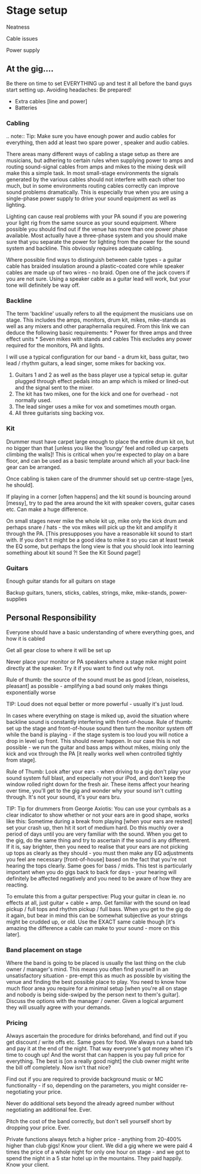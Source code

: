 # Stage setup

Neatness

Cable issues

Power supply

## At the gig.…

Be there on time to set EVERYTHING up and test it all before the band guys start setting up.
Avoiding headaches: Be prepared!
- Extra cables [line and power]
- Batteries

### Cabling

.. note:: Tip: Make sure you have enough power and audio cables for everything, then add at least two spare power , speaker and audio cables.

There areas many different ways of cabling a stage setup as there are musicians, but adhering to certain rules when supplying power to amps and routing sound-signal cables from amps and mikes to the mixing desk will make this a simple task.
In most small-stage environments the signals generated by the various cables should not interfere with each other too much, but in some environments routing cables correctly can improve sound problems dramatically. This is especially true when you are using a single-phase power supply to drive your sound equipment as well as lighting.

Lighting can cause real problems with your PA sound if you are powering your light rig from the same source as your sound equipment. Where possible you should find out if the venue has more than one power phase available. Most actually have a three-phase system and you should make sure that you separate the power for lighting from the power for the sound system and backline. This obviously requires adequate cabling.

Where possible find ways to distinguish between cable types - a guitar cable has braided insulation around a plastic-coated core while speaker cables are made up of two wires - no braid. Open one of the jack covers if you are not sure. Using a speaker cable as a guitar lead will work, but your tone will definitely be way off.

### Backline

The term 'backline' usually refers to all the equipment the musicians use on stage. This includes the amps, monitors, drum kit, mikes, mike-stands as well as any mixers and other paraphernalia required.
From this link we can deduce the following basic requirements:
    * Power for three amps and three effect units
    * Seven mikes with stands and cables
This excludes any power required for the monitors, PA and lights.

I will use a typical configuration for our band - a drum kit, bass guitar, two lead / rhythm guitars, a lead singer, some mikes for backing vox.
1.   Guitars 1 and 2 as well as the bass player use a typical setup ie. guitar plugged through effect pedals into an amp which is miked or lined-out and the signal sent to the mixer.
2.   The kit has two mikes, one for the kick and one for overhead - not normally used.
3.   The lead singer uses a mike for vox and sometimes mouth organ.
4.   All three guitarists sing backing vox.

### Kit

Drummer must have carpet large enough to place the entire drum kit on, but no bigger than that [unless you like the 'loungy' feel and rolled up carpets climbing the walls]! This is critical when you're expected to play on a bare floor, and can be used as a basic template around which all your back-line gear can be arranged.

Once cabling is taken care of the drummer should set up centre-stage [yes, he should].  

If playing in a corner [often happens] and the kit sound is bouncing around [messy], try to pad the area around the kit with speaker covers, guitar cases etc. Can make a huge difference.

On small stages never mike the whole kit up, mike only the kick drum and perhaps snare / hats - the vox mikes will pick up the kit and amplify it through the PA. [This presupposes you have a reasonable kit sound to start with. If you don't it might be a good idea to mike it so you can at least tweak the EQ some, but perhaps the long view is that you should look into learning something about kit sound ?! See the Kit Sound page!]

### Guitars

Enough guitar stands for all guitars on stage  

Backup guitars, tuners, sticks, cables, strings, mike, mike-stands, power-supplies  

## Personal Responsibility

Everyone should have a basic understanding of where everything goes, and how it is cabled  

Get all gear close to where it will be set up  

Never place your monitor or PA speakers where a stage mike might point directly at the speaker. Try it if you want to find out why not.  

Rule of thumb: the source of the sound must be as good [clean, noiseless, pleasant] as possible - amplifying a bad sound only makes things exponentially worse

TIP: Loud does not equal better or more powerful - usually it's just loud.  

In cases where everything on stage is miked up, avoid the situation where backline sound is constantly interfering with front-of-house. Rule of thumb: set up the stage and front-of-house sound then turn the monitor system off while the band is playing - if the stage system is too loud you will notice a drop in level up front. This should never happen. In our case this is not possible - we run the guitar and bass amps without mikes, mixing only the kick and vox through the PA [it really works well when controlled tightly from stage].

Rule of Thumb: Look after your ears - when driving to a gig don't play your sound system full blast, and especially not your iPod, and don't keep the window rolled right down for the fresh air. These items affect your hearing over time, you'll get to the gig and wonder why your sound isn't cutting through. It's not your sound, it's your ears bru.

TIP: Tip for drummers from George Axiotis: You can use your cymbals as a clear indicator to show whether or not your ears are in good shape, works like this: Sometime during a break from playing [when your ears are rested] set your crash up, then hit it sort of medium hard. Do this muchly over a period of days until you are very familiar with the sound. When you get to the gig, do the same thing and try to ascertain if the sound is any different. If it is, say brighter, then you need to realise that your ears are not picking up tops as clearly as they should - you must then make any EQ adjustments you feel are necessary [front-of-house] based on the fact that you're not hearing the tops clearly. Same goes for bass / mids. This test is particularly important when you do gigs back to back for days - your hearing will definitely be affected negatively and you need to be aware of how they are reacting.

To emulate this from a guitar perspective: Plug your guitar in clean ie. no effects at all, just guitar + cable + amp. Get familiar with the sound on lead pickup / full tops and rhythm pickup / full bass. When you get to the gig do it again, but bear in mind this can be somewhat subjective as your strings might be crudded up, or old. Use the EXACT same cable though [it's amazing the difference a cable can make to your sound - more on this later].

### Band placement  on stage

Where the band is going to be placed is usually the last thing on the club owner / manager's mind. This means you often find yourself in an unsatisfactory situation - pre-empt this as much as possible by visiting the venue and finding the best possible place to play. You need to know how much floor area you require for a minimal setup [when you're all on stage and nobody is being side-swiped by the person next to them's guitar]. Discuss the options with the manager / owner. Given a logical argument they will usually agree with your demands.

### Pricing

Always ascertain the procedure for drinks beforehand, and find out if you get discount / write offs etc. Same goes for food. We always run a band tab and pay it at the end of the night. That way everyone's got money when it's time to cough up! And the worst that can happen is you pay full price for everything. The best is [on a really good night] the club owner might write the bill off completely. Now isn't that nice?  

Find out if you are required to provide background music or MC functionality - if so, depending on the parameters, you might consider re-negotiating your price.  

Never do additional sets beyond the already agreed number without negotiating an additional fee. Ever.  

Pitch the cost of the band correctly, but don't sell yourself short by dropping your price. Ever.  

Private functions always fetch a higher price - anything from 20-400% higher than club gigs! Know your client. We did a gig where we were paid 4 times the price of a whole night for only one hour on stage - and we got to spend the night in a 5 star hotel up in the mountains. They paid happily. Know your client.
